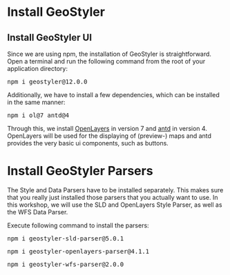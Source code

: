 
# Install GeoStyler

## Install GeoStyler UI

Since we are using npm, the installation of GeoStyler is straightforward.
Open a terminal and run the following command from the root of your application directory:

<pre>npm i geostyler@12.0.0</pre>

Additionally, we have to install a few dependencies, which can be installed in the same manner:

<pre>npm i ol@7 antd@4</pre>

Through this, we install [OpenLayers](https://openlayers.org/) in version 7 and [antd](https://ant.design/) in version 4. OpenLayers will be used
for the displaying of (preview-) maps and antd provides the very basic ui components, such as buttons.

# Install GeoStyler Parsers

The Style and Data Parsers have to be installed separately. This makes sure that you really just installed those parsers that you actually want to use.
In this workshop, we will use the SLD and OpenLayers Style Parser, as well as the WFS Data Parser.

Execute following command to install the parsers:

<pre>npm i geostyler-sld-parser@5.0.1</pre>
<pre>npm i geostyler-openlayers-parser@4.1.1</pre>
<pre>npm i geostyler-wfs-parser@2.0.0</pre>
